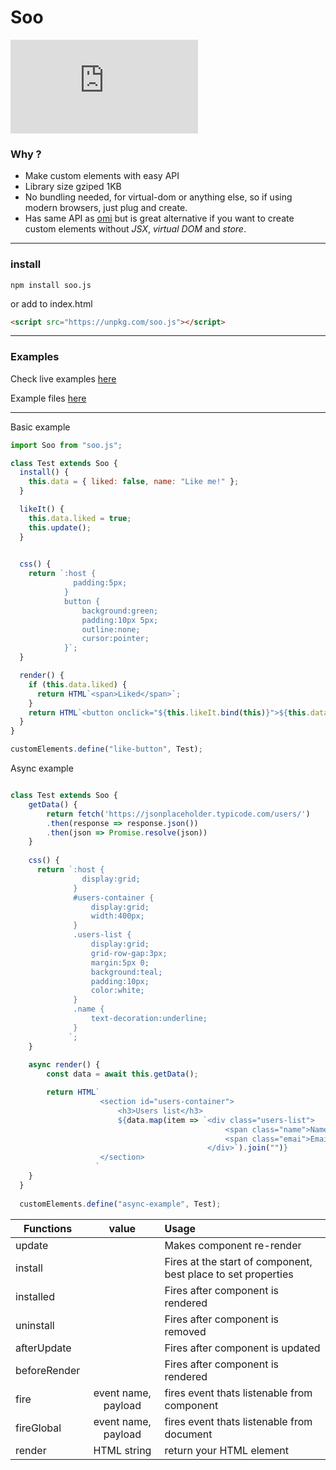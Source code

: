 # Soo

![gzip size](http://img.badgesize.io/https://unpkg.com/soo.js/build/soo.min.js?compression=gzip)

### Why ?

* Make custom elements with easy API
* Library size gziped 1KB
* No bundling needed, for virtual-dom or anything else, so if using modern browsers, just plug and create.
* Has same API as [omi](https://github.com/Tencent/omi) but is great alternative if you want to create custom elements without *JSX*, *virtual DOM* and *store*.


----
### install

`npm install soo.js`

or add to index.html 
```HTML
<script src="https://unpkg.com/soo.js"></script>
```

----
### Examples

Check live examples [here](https://tonis2.github.io/Soo/example/index.html)

Example files [here](https://github.com/tonis2/Soo/tree/master/example)

----

Basic example
```js
import Soo from "soo.js";

class Test extends Soo {
  install() {
    this.data = { liked: false, name: "Like me!" };
  }

  likeIt() {
    this.data.liked = true;
    this.update();
  }
  

  css() {
    return `:host {
              padding:5px;
            }
            button {
                background:green;
                padding:10px 5px;
                outline:none;
                cursor:pointer;
            }`;
  }

  render() {
    if (this.data.liked) {
      return HTML`<span>Liked</span>`;
    }
    return HTML`<button onclick="${this.likeIt.bind(this)}">${this.data.name}</button>`;
  }
}

customElements.define("like-button", Test);
```
Async example 
```js

class Test extends Soo {
    getData() {
        return fetch('https://jsonplaceholder.typicode.com/users/')
        .then(response => response.json())
        .then(json => Promise.resolve(json))
    }
  
    css() {
      return `:host {
                display:grid;
              }
              #users-container {
                  display:grid;
                  width:400px;
              }
              .users-list {
                  display:grid;
                  grid-row-gap:3px;
                  margin:5px 0;
                  background:teal;
                  padding:10px;
                  color:white;
              }
              .name {
                  text-decoration:underline;
              }
             `;
    }
  
    async render() {
        const data = await this.getData();

        return HTML`
                    <section id="users-container">
                        <h3>Users list</h3>
                        ${data.map(item => `<div class="users-list">
                                                <span class="name">Name: ${item.name}</span>
                                                <span class="emai">Email: ${item.email}</span>
                                            </div>`).join("")}
                    </section>
                   `
    }
  }
    
  customElements.define("async-example", Test);
  ```
  
  
| Functions        | value          | Usage |
| -------------    |:-------------: | :-----|
| update           |         | Makes component re-render |
| install          |         | Fires at the start of component, best place to set properties  |
| installed        |         | Fires after component is rendered |
| uninstall        |         | Fires after component is removed |
| afterUpdate      |         | Fires after component is updated |
| beforeRender     |         | Fires after component is rendered |
| fire             | event name, payload        | fires event thats listenable from component |
| fireGlobal       | event name, payload        | fires event thats listenable from document |
| render           | HTML string        | return your HTML element |

  
```
